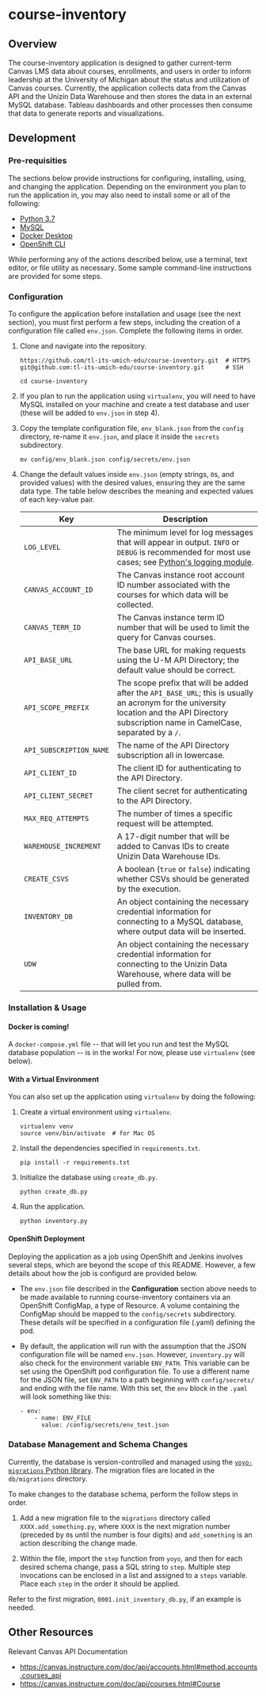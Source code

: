 # course-inventory


## Overview

The course-inventory application is designed to gather current-term Canvas LMS data about courses, enrollments, and users in order to inform leadership at the University of Michigan about the status and utilization of Canvas courses. Currently, the application collects data from the Canvas API and the Unizin Data Warehouse and then stores the data in an external MySQL database. Tableau dashboards and other processes then consume that data to generate reports and visualizations.


## Development


### Pre-requisities

The sections below provide instructions for configuring, installing, using, and changing the application. Depending on the environment you plan to run the application in, you may also need to install some or all of the following:
   * [Python 3.7](https://docs.python.org/3/)
   * [MySQL](https://dev.mysql.com/doc/)
   * [Docker Desktop](https://www.docker.com/products/docker-desktop)
   * [OpenShift CLI](https://docs.openshift.com/enterprise/3.1/cli_reference/get_started_cli.html)

While performing any of the actions described below, use a terminal, text editor, or file utility as necessary. Some sample command-line instructions are provided for some steps.


### Configuration

To configure the application before installation and usage (see the next section), you must first perform a few steps, including the creation of a configuration file called `env.json`. Complete the following items in order.

1. Clone and navigate into the repository.
    ```
    https://github.com/tl-its-umich-edu/course-inventory.git  # HTTPS
    git@github.com:tl-its-umich-edu/course-inventory.git      # SSH
    
    cd course-inventory
    ```

2. If you plan to run the application using `virtualenv`, you will need to have MySQL installed on your machine and create a test database and user (these will be added to `env.json` in step 4).

3. Copy the template configuration file, `env_blank.json` from the `config` directory, re-name it `env.json`, and place it inside the `secrets` subdirectory.
    ```
    mv config/env_blank.json config/secrets/env.json
    ```

4. Change the default values inside `env.json` (empty strings, `0`s, and provided values) with the desired values, ensuring they are the same data type. The table below describes the meaning and expected values of each key-value pair.

    **Key** | **Description**
    ----- | -----
    `LOG_LEVEL` | The minimum level for log messages that will appear in output. `INFO` or `DEBUG` is recommended for most use cases; see [Python's logging module](https://docs.python.org/3/library/logging.html).
    `CANVAS_ACCOUNT_ID` | The Canvas instance root account ID number associated with the courses for which data will be collected.
    `CANVAS_TERM_ID` | The Canvas instance term ID number that will be used to limit the query for Canvas courses.
    `API_BASE_URL` | The base URL for making requests using the U-M API Directory; the default value should be correct.
    `API_SCOPE_PREFIX` | The scope prefix that will be added after the `API_BASE_URL`; this is usually an acronym for the university location and the API Directory subscription name in CamelCase, separated by a `/`.
    `API_SUBSCRIPTION_NAME` | The name of the API Directory subscription all in lowercase.
    `API_CLIENT_ID` | The client ID for authenticating to the API Directory.
    `API_CLIENT_SECRET` | The client secret for authenticating to the API Directory.
    `MAX_REQ_ATTEMPTS` | The number of times a specific request will be attempted.
    `WAREHOUSE_INCREMENT` | A 17-digit number that will be added to Canvas IDs to create Unizin Data Warehouse IDs.
    `CREATE_CSVS` | A boolean (`true` or `false`) indicating whether CSVs should be generated by the execution.
    `INVENTORY_DB` | An object containing the necessary credential information for connecting to a MySQL database, where output data will be inserted.
    `UDW` | An object containing the necessary credential information for connecting to the Unizin Data Warehouse, where data will be pulled from.


### Installation & Usage


#### Docker is coming!

A `docker-compose.yml` file -- that will let you run and test the MySQL database population -- is in the works! For now, please use `virtualenv` (see below).


#### With a Virtual Environment

You can also set up the application using `virtualenv` by doing the following:

1. Create a virtual environment using `virtualenv`.
    ```
    virtualenv venv
    source venv/bin/activate  # for Mac OS
    ```

2. Install the dependencies specified in `requirements.txt`.
    ```
    pip install -r requirements.txt
    ```

3. Initialize the database using `create_db.py`.
    ```
    python create_db.py
    ```

4. Run the application.
    ```
    python inventory.py
    ```


#### OpenShift Deployment

Deploying the application as a job using OpenShift and Jenkins involves several steps, which are beyond the scope of
this README. However, a few details about how the job is configurd are provided below.

* The `env.json` file described in the **Configuration** section above needs to be made available to 
  running course-inventory containers via an OpenShift ConfigMap, a type of Resource. A volume containing the ConfigMap 
  should be mapped to the `config/secrets` subdirectory. These details will be specified in a configuration file
  (.yaml) defining the pod.

* By default, the application will run with the assumption that the JSON configuration file will be named `env.json`. 
  However, `inventory.py` will also check for the environment variable `ENV_PATH`. This variable can be set using the 
  OpenShift pod configuration file. To use a different name for the JSON file, set `ENV_PATH` to a path beginning with 
  `config/secrets/` and ending with the file name. With this set, the `env` block in the `.yaml` will look 
  something like this:
  ```
  - env:
      - name: ENV_FILE
        value: /config/secrets/env_test.json
  ```


### Database Management and Schema Changes

Currently, the database is version-controlled and managed using the [`yoyo-migrations` Python library](https://ollycope.com/software/yoyo/latest/). The migration files are located in the `db/migrations` directory.

To make changes to the database schema, perform the follow steps in order.

1. Add a new migration file to the `migrations` directory called `XXXX.add_something.py`, where `XXXX` is the next migration number (preceded by `0`s until the number is four digits) and `add_something` is an action describing the change made.

2. Within the file, import the `step` function from `yoyo`, and then for each desired schema change, pass a SQL string to `step`. Multiple step invocations can be enclosed in a list and assigned to a `steps` variable. Place each `step` in the order it should be applied.

Refer to the first migration, `0001.init_inventory_db.py`, if an example is needed.


## Other Resources

Relevant Canvas API Documentation
* https://canvas.instructure.com/doc/api/accounts.html#method.accounts.courses_api
* https://canvas.instructure.com/doc/api/courses.html#Course